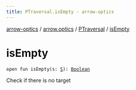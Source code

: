 ```yaml
---
title: PTraversal.isEmpty - arrow-optics
---
```


[arrow-optics](../../index.html) / [arrow.optics](../index.html) / [PTraversal](index.html) / [isEmpty](./is-empty.html)

# isEmpty

`open fun isEmpty(s: `[`S`](index.html#S)`): `[`Boolean`](https://kotlinlang.org/api/latest/jvm/stdlib/kotlin/-boolean/index.html)

Check if there is no target

